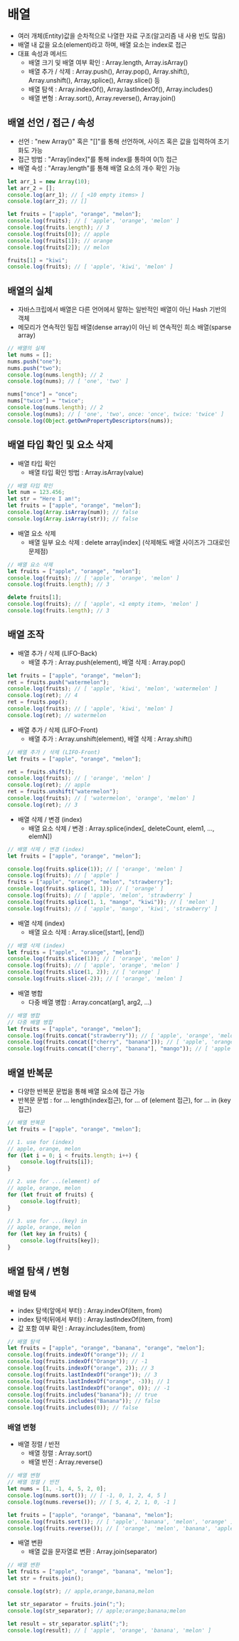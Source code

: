 # 배열

- 여러 개체(Entity)값을 순차적으로 나열한 자료 구조(알고리즘 내 사용 빈도 많음)
- 배열 내 값을 요소(element)라고 하며, 배열 요소는 index로 접근
- 대표 속성과 메서드
    - 배열 크기 및 배열 여부 확인 : Array.length, Array.isArray()
    - 배열 추가 / 삭제 : Array.push(), Array.pop(), Array.shift(), Array.unshift(), Array,splice(), Array.slice() 등
    - 배열 탐색 : Array.indexOf(), Array.lastIndexOf(), Array.includes()
    - 배열 변형 : Array.sort(), Array.reverse(), Array.join()

## 배열 선언 / 접근 / 속성

- 선언 : "new Array()" 혹은 "[]"를 통해 선언하며, 사이즈 혹은 값을 입력하여 초기화도 가능
- 접근 방법 : "Array[index]"를 통해 index를 통하여 0(1) 접근
- 배열 속성 : "Array.length"를 통해 배열 요소의 개수 확인 가능

```jsx
let arr_1 = new Array(10); 
let arr_2 = [];
console.log(arr_1); // [ <10 empty items> ] 
console.log(arr_2); // []

let fruits = ["apple", "orange", "melon"];
console.log(fruits); // [ 'apple', 'orange', 'melon' ]
console.log(fruits.length); // 3
console.log(fruits[0]); // apple
console.log(fruits[1]); // orange
console.log(fruits[2]); // melon

fruits[1] = "kiwi";
console.log(fruits); // [ 'apple', 'kiwi', 'melon' ]
```

## 배열의 실체

- 자바스크립에서 배열은 다른 언어에서 말하는 일반적인 배열이 아닌 Hash 기반의 객체
- 메모리가 연속적인 밀집 배열(dense array)이 아닌 비 연속적인 희소 배열(sparse array)

```jsx
// 배열의 실체
let nums = []; 
nums.push("one"); 
nums.push("two");
console.log(nums.length); // 2 
console.log(nums); // [ 'one', 'two' ]

nums["once"] = "once"; 
nums["twice"] = "twice";
console.log(nums.length); // 2
console.log(nums); // [ 'one', 'two', once: 'once', twice: 'twice' ]
console.log(Object.getOwnPropertyDescriptors(nums));
```

## 배열 타입 확인 및 요소 삭제

- 배열 타입 확인
    - 배열 타입 확인 방법 : Array.isArray(value)

```jsx
// 배열 타입 확인
let num = 123.456;
let str = "Here I am!";
let fruits = ["apple", "orange", "melon"];
console.log(Array.isArray(num)); // false
console.log(Array.isArray(str)); // false
```

- 배열 요소 삭제
    - 배열 일부 요소 삭제 : delete array[index] (삭제해도 배열 사이즈가 그대로인 문제점)

```jsx
// 배열 요소 삭제
let fruits = ["apple", "orange", "melon"];
console.log(fruits); // [ 'apple', 'orange', 'melon' ] 
console.log(fruits.length); // 3

delete fruits[1];
console.log(fruits); // [ 'apple', <1 empty item>, 'melon' ] 
console.log(fruits.length); // 3
```

## 배열 조작

- 배열 추가 / 삭제 (LIFO-Back)
    - 배열 추가 : Array.push(element), 배열 삭제 : Array.pop()

```jsx
let fruits = ["apple", "orange", "melon"]; 
ret = fruits.push("watermelon");
console.log(fruits); // [ 'apple', 'kiwi', 'melon', 'watermelon' ] 
console.log(ret); // 4
ret = fruits.pop();
console.log(fruits); // [ 'apple', 'kiwi', 'melon' ] 
console.log(ret); // watermelon
```

- 배열 추가 / 삭제 (LIFO-Front)
    - 배열 추가 : Array.unshift(element), 배열 삭제 : Array.shift()

```jsx
// 배열 추가 / 삭제 (LIFO-Front)
let fruits = ["apple", "orange", "melon"]; 

ret = fruits.shift();
console.log(fruits); // [ 'orange', 'melon' ] 
console.log(ret); // apple
ret = fruits.unshift("watermelon");
console.log(fruits); // [ 'watermelon', 'orange', 'melon' ] 
console.log(ret); // 3
```

- 배열 삭제 / 변경 (index)
    - 배열 요소 삭제 / 변경 : Array.splice(index[, deleteCount, elem1, ..., elemN])

```jsx
// 배열 삭제 / 변경 (index)
let fruits = ["apple", "orange", "melon"];

console.log(fruits.splice(1)); // [ 'orange', 'melon' ] 
console.log(fruits); // [ 'apple' ]
fruits = ["apple", "orange", "melon", "strawberry"];
console.log(fruits.splice(1, 1)); // [ 'orange' ]
console.log(fruits); // [ 'apple', 'melon', 'strawberry' ]
console.log(fruits.splice(1, 1, "mango", "kiwi")); // [ 'melon' ]
console.log(fruits); // [ 'apple', 'mango', 'kiwi', 'strawberry' ]
```

- 배열 삭제 (index)
    - 배열 요소 삭제 : Array.slice([start], [end])

```jsx
// 배열 삭제 (index)
let fruits = ["apple", "orange", "melon"];
console.log(fruits.slice(1)); // [ 'orange', 'melon' ]
console.log(fruits); // [ 'apple', 'orange', 'melon' ]
console.log(fruits.slice(1, 2)); // [ 'orange' ]
console.log(fruits.slice(-2)); // [ 'orange', 'melon' ]
```

- 배열 병합
    - 다중 배열 병합 : Array.concat(arg1, arg2, ...)

```jsx
// 배열 병합
// 다중 배열 병합
let fruits = ["apple", "orange", "melon"]; 
console.log(fruits.concat("strawberry")); // [ 'apple', 'orange', 'melon', 'strawberry' ] 
console.log(fruits.concat(["cherry", "banana"])); // [ 'apple', 'orange', 'melon', 'cherry', 'banana' ] 
console.log(fruits.concat(["cherry", "banana"], "mango")); // [ 'apple', 'orange', 'melon', 'cherry', 'banana', 'mango' ]
```

## 배열 반복문

- 다양한 반복문 문법을 통해 배열 요소에 접근 가능
- 반복문 문법 : for ... length(index접근), for ... of (element 접근), for ... in (key 접근)

```jsx
// 배열 반복문
let fruits = ["apple", "orange", "melon"]; 

// 1. use for (index)
// apple, orange, melon
for (let i = 0; i < fruits.length; i++) { 
	console.log(fruits[i]);
}

// 2. use for ...(element) of 
// apple, orange, melon 
for (let fruit of fruits) {
	console.log(fruit); 
}

// 3. use for ...(key) in
// apple, orange, melon 
for (let key in fruits) {
	console.log(fruits[key]); 
}
```

## 배열 탐색 / 변형

### 배열 탐색

- index 탐색(앞에서 부터) : Array.indexOf(item, from)
- index 탐색(뒤에서 부터) : Array.lastIndexOf(item, from)
- 값 포함 여부 확인 : Array.includes(item, from)

```jsx
// 배열 탐색
let fruits = ["apple", "orange", "banana", "orange", "melon"];
console.log(fruits.indexOf("orange")); // 1
console.log(fruits.indexOf("Orange")); // -1
console.log(fruits.indexOf("orange", 2)); // 3
console.log(fruits.lastIndexOf("orange")); // 3
console.log(fruits.lastIndexOf("orange", -3)); // 1
console.log(fruits.lastIndexOf("orange", 0)); // -1
console.log(fruits.includes("banana")); // true
console.log(fruits.includes("Banana")); // false
console.log(fruits.includes(0)); // false
```

### 배열 변형

- 배열 정렬 / 반전
    - 배열 정렬 : Array.sort()
    - 배열 반전 : Array.reverse()

```jsx
// 배열 변형
// 배열 정렬 / 반전
let nums = [1, -1, 4, 5, 2, 0];
console.log(nums.sort()); // [ -1, 0, 1, 2, 4, 5 ] 
console.log(nums.reverse()); // [ 5, 4, 2, 1, 0, -1 ]

let fruits = ["apple", "orange", "banana", "melon"];
console.log(fruits.sort()); // [ 'apple', 'banana', 'melon', 'orange' ] 
console.log(fruits.reverse()); // [ 'orange', 'melon', 'banana', 'apple' ]
```

- 배열 변환
    - 배열 값을 문자열로 변환 : Array.join(separator)

```jsx
// 배열 변환
let fruits = ["apple", "orange", "banana", "melon"]; 
let str = fruits.join();

console.log(str); // apple,orange,banana,melon 

let str_separator = fruits.join(";");
console.log(str_separator); // apple;orange;banana;melon 

let result = str_separator.split(";");
console.log(result); // [ 'apple', 'orange', 'banana', 'melon' ]
```
